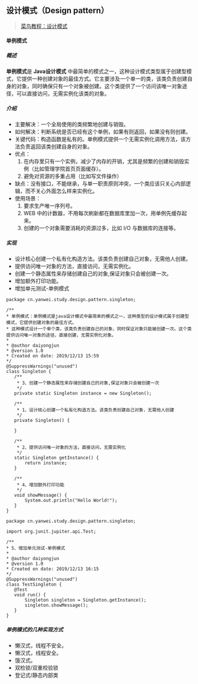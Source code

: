 ## 设计模式（Design pattern）
> [菜鸟教程：设计模式](https://www.runoob.com/design-pattern/design-pattern-tutorial.html "Java教程-设计模式")

#### 单例模式
##### 概述
**单例模式**是 **Java设计模式** 中最简单的模式之一，这种设计模式类型属于创建型模式，它提供一种创建对象的最佳方式。它主要涉及一个单一的类，该类负责创建自身的对象，同时确保只有一个对象被创建。这个类提供了一个访问该唯一对象途径，可以直接访问，无需实例化该类的对象。
##### 介绍
- 主要解决：一个全局使用的类频繁地创建与销毁。
- 如何解决：判断系统是否已经有这个单例，如果有则返回，如果没有则创建。
- 关键代码：构造函数是私有的。单例模式提供一个无需实例化调用方法，该方法负责返回该类创建自身的对象。
- 优点：
    1. 在内存里只有一个实例，减少了内存的开销，尤其是频繁的创建和销毁实例（比如管理学院首页页面缓存）。
    2. 避免对资源的多重占用（比如写文件操作）
- 缺点：没有接口，不能继承，与单一职责原则冲突，一个类应该只关心内部逻辑，而不关心外面怎么样来实例化。
- 使用场景：
    1. 要求生产唯一序列号。
    2. WEB 中的计数器，不用每次刷新都在数据库里加一次，用单例先缓存起来。
    3. 创建的一个对象需要消耗的资源过多，比如 I/O 与数据库的连接等。

##### 实现

- 设计核心创建一个私有化构造方法。该类负责创建自己对象，无需他人创建。
- 提供访问唯一对象的方法，直接访问，无需实例化。
- 创建一个静态属性来存储创建自己的对象,保证对象只会被创建一次。
- 增加额外打印功能。
- 增加单元测试-单例模式
 ```
 package cn.yanwei.study.design.pattern.singleton;

/**
 * 单例模式：单例模式是java设计模式中最简单的模式之一，这种类型的设计模式属于创建型模式，它提供创建对象的最佳方式。
 * 这种模式设计一个单个类，该类负责创建自己的对象，同时保证对象只能被创建一次。这个类提供访问唯一对象的途径，直接创建，无需实例化对象。
 *
 * @author daiyongjun
 * @version 1.0
 * Created on date: 2019/12/13 15:59
 */
@SuppressWarnings("unused")
class Singleton {
    /**
     * 3、创建一个静态属性来存储创建自己的对象,保证对象只会被创建一次
     */
    private static Singleton instance = new Singleton();

    /**
     * 1、设计核心创建一个私有化构造方法。该类负责创建自己对象，无需他人创建
     */
    private Singleton() {

    }

    /**
     * 2、提供访问唯一对象的方法，直接访问，无需实例化
     */
    static Singleton getInstance() {
        return instance;
    }

    /**
     * 4、增加额外打印功能
     */
    void showMessage() {
        System.out.println("Hello World!");
    }
}
 ```
 ```
 package cn.yanwei.study.design.pattern.singleton;

import org.junit.jupiter.api.Test;

/**
 * 5、增加单元测试-单例模式
 *
 * @author daiyongjun
 * @version 1.0
 * Created on date: 2019/12/13 16:15
 */
@SuppressWarnings("unused")
class TestSingleton {
    @Test
    void run() {
        Singleton singleton = Singleton.getInstance();
        singleton.showMessage();
    }
}
 ```
##### 单例模式的几种实现方式
- 懒汉式，线程不安全。
- 懒汉式，线程安全。
- 饿汉式。
- 双检锁/双重校验锁
- 登记式/静态内部类
